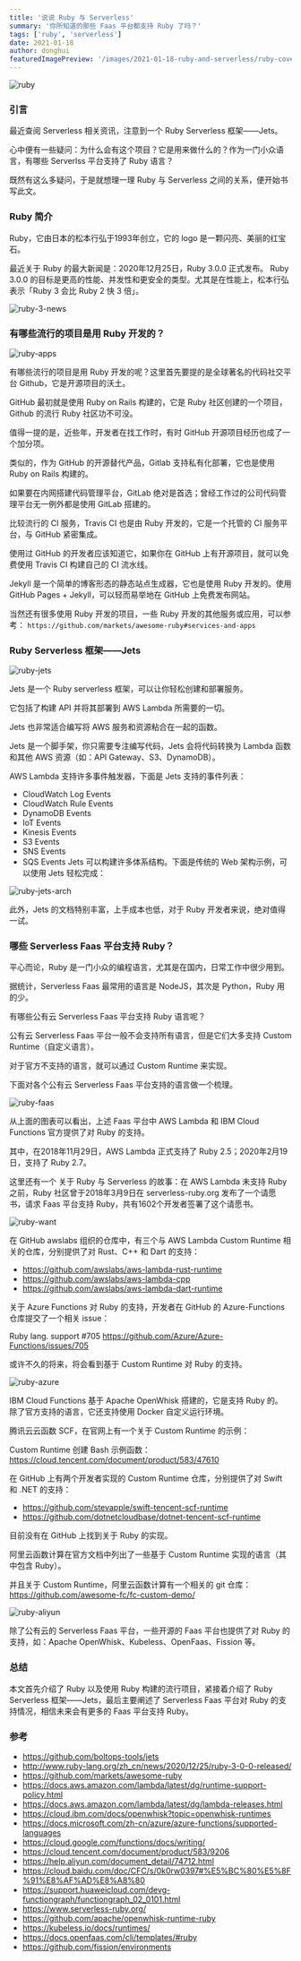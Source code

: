 ```yaml
---
title: '说说 Ruby 与 Serverless'
summary: '你所知道的那些 Faas 平台都支持 Ruby 了吗？'
tags: ['ruby', 'serverless']
date: 2021-01-18
author: donghui
featuredImagePreview: '/images/2021-01-18-ruby-and-serverless/ruby-cover.png'
---
```


![ruby](/images/2021-01-18-ruby-and-serverless/ruby-cover.png)

### 引言
最近查阅 Serverless 相关资讯，注意到一个 Ruby Serverless 框架——Jets。

心中便有一些疑问：为什么会有这个项目？它是用来做什么的？作为一门小众语言，有哪些 Serverlss 平台支持了 Ruby 语言？

既然有这么多疑问，于是就想理一理 Ruby 与 Serverless 之间的关系，便开始书写此文。

### Ruby 简介
Ruby，它由日本的松本行弘于1993年创立，它的 logo 是一颗闪亮、美丽的红宝石。

最近关于 Ruby 的最大新闻是：2020年12月25日，Ruby 3.0.0 正式发布。
Ruby 3.0.0 的目标是更高的性能、并发性和更安全的类型。尤其是在性能上，松本行弘表示「Ruby 3 会比 Ruby 2 快 3 倍」。

![ruby-3-news](/images/2021-01-18-ruby-and-serverless/ruby-3-news.png)

### 有哪些流行的项目是用 Ruby 开发的？
![ruby-apps](/images/2021-01-18-ruby-and-serverless/ruby-apps.png)

有哪些流行的项目是用 Ruby 开发的呢？这里首先要提的是全球著名的代码社交平台 Github，它是开源项目的沃土。

GitHub 最初就是使用 Ruby on Rails 构建的，它是 Ruby 社区创建的一个项目，Github 的流行 Ruby 社区功不可没。

值得一提的是，近些年，开发者在找工作时，有时 GitHub 开源项目经历也成了一个加分项。

类似的，作为 GitHub 的开源替代产品，Gitlab 支持私有化部署，它也是使用 Ruby on Rails 构建的。

如果要在内网搭建代码管理平台，GitLab 绝对是首选；曾经工作过的公司代码管理平台无一例外都是使用 GitLab 搭建的。

比较流行的 CI 服务，Travis CI 也是由 Ruby 开发的，它是一个托管的 CI 服务平台，与 GitHub 紧密集成。

使用过 GitHub 的开发者应该知道它，如果你在 GitHub 上有开源项目，就可以免费使用 Travis CI 构建自己的 CI 流水线。

Jekyll 是一个简单的博客形态的静态站点生成器，它也是使用 Ruby 开发的。使用 GitHub Pages + Jekyll，可以轻而易举地在 GitHub 上免费发布网站。

当然还有很多使用 Ruby 开发的项目，一些 Ruby 开发的其他服务或应用，可以参考：
`https://github.com/markets/awesome-ruby#services-and-apps`

### Ruby Serverless 框架——Jets
![ruby-jets](/images/2021-01-18-ruby-and-serverless/ruby-jets.png)

Jets 是一个 Ruby serverless 框架，可以让你轻松创建和部署服务。

它包括了构建 API 并将其部署到 AWS Lambda 所需要的一切。

Jets 也非常适合编写将 AWS 服务和资源粘合在一起的函数。

Jets 是一个脚手架，你只需要专注编写代码，Jets 会将代码转换为 Lambda 函数和其他 AWS 资源（如：API Gateway、S3、DynamoDB）。

AWS Lambda 支持许多事件触发器，下面是 Jets 支持的事件列表：
* CloudWatch Log Events
* CloudWatch Rule Events
* DynamoDB Events
* IoT Events
* Kinesis Events
* S3 Events
* SNS Events
* SQS Events
Jets 可以构建许多体系结构。下面是传统的 Web 架构示例，可以使用 Jets 轻松完成：

![ruby-jets-arch](/images/2021-01-18-ruby-and-serverless/ruby-jets-arch.png)

此外，Jets 的文档特别丰富，上手成本也低，对于 Ruby 开发者来说，绝对值得一试。

### 哪些 Serverless Faas 平台支持 Ruby？
平心而论，Ruby 是一门小众的编程语言，尤其是在国内，日常工作中很少用到。

据统计，Serverless Faas 最常用的语言是 NodeJS，其次是 Python，Ruby 用的少。

有哪些公有云 Serverless Faas 平台支持 Ruby 语言呢？

公有云 Serverless Faas 平台一般不会支持所有语言，但是它们大多支持 Custom Runtime（自定义语言）。

对于官方不支持的语言，就可以通过 Custom Runtime 来实现。

下面对各个公有云 Serverless Faas 平台支持的语言做一个梳理。

![ruby-faas](/images/2021-01-18-ruby-and-serverless/ruby-faas.png)

从上面的图表可以看出，上述 Faas 平台中 AWS Lambda 和 IBM Cloud Functions 官方提供了对 Ruby 的支持。

其中，在2018年11月29日，AWS Lambda 正式支持了 Ruby 2.5；2020年2月19日，支持了 Ruby 2.7。

这里还有一个 关于 Ruby 与 Serverless 的故事：在 AWS Lambda 未支持 Ruby 之前，Ruby 社区曾于2018年3月9日在 serverless-ruby.org 发布了一个请愿书，请求 Faas 平台支持 Ruby，共有1602个开发者签署了这个请愿书。

![ruby-want](/images/2021-01-18-ruby-and-serverless/ruby-want.png)

在 GitHub awslabs 组织的仓库中，有三个与 AWS Lambda Custom Runtime 相关的仓库，分别提供了对 Rust、C++ 和 Dart 的支持：
* https://github.com/awslabs/aws-lambda-rust-runtime
* https://github.com/awslabs/aws-lambda-cpp
* https://github.com/awslabs/aws-lambda-dart-runtime

关于 Azure Functions 对 Ruby 的支持，开发者在 GitHub 的 Azure-Functions 仓库提交了一个相关 issue：

Ruby lang. support #705  https://github.com/Azure/Azure-Functions/issues/705

或许不久的将来，将会看到基于 Custom Runtime 对 Ruby 的支持。

![ruby-azure](/images/2021-01-18-ruby-and-serverless/ruby-azure.png)

IBM Cloud Functions 基于 Apache OpenWhisk 搭建的，它是支持 Ruby 的。
除了官方支持的语言，它还支持使用 Docker 自定义运行环境。

腾讯云云函数 SCF，在官网上有一个关于 Custom Runtime 的示例：

Custom Runtime 创建 Bash 示例函数：https://cloud.tencent.com/document/product/583/47610

在 GitHub 上有两个开发者实现的 Custom Runtime 仓库，分别提供了对 Swift 和 .NET 的支持：
* https://github.com/stevapple/swift-tencent-scf-runtime
* https://github.com/dotnetcloudbase/dotnet-tencent-scf-runtime

目前没有在 GitHub 上找到关于 Ruby 的实现。

阿里云函数计算在官方文档中列出了一些基于 Custom Runtime 实现的语言（其中包含 Ruby）。

并且关于 Custom Runtime，阿里云函数计算有一个相关的 git 仓库：
https://github.com/awesome-fc/fc-custom-demo/

![ruby-aliyun](/images/2021-01-18-ruby-and-serverless/ruby-aliyun.png)

除了公有云的 Serverless Faas 平台，一些开源的 Faas 平台也提供了对 Ruby 的支持，如：Apache OpenWhisk、Kubeless、OpenFaas、Fission 等。

### 总结
本文首先介绍了 Ruby 以及使用 Ruby 构建的流行项目，紧接着介绍了 Ruby Serverless 框架——Jets，最后主要阐述了 Serverless Faas 平台对 Ruby 的支持情况，相信未来会有更多的 Faas 平台支持 Ruby。

### 参考
* https://github.com/boltops-tools/jets
* http://www.ruby-lang.org/zh_cn/news/2020/12/25/ruby-3-0-0-released/
* https://github.com/markets/awesome-ruby
* https://docs.aws.amazon.com/lambda/latest/dg/runtime-support-policy.html
* https://docs.aws.amazon.com/lambda/latest/dg/lambda-releases.html
* https://cloud.ibm.com/docs/openwhisk?topic=openwhisk-runtimes
* https://docs.microsoft.com/zh-cn/azure/azure-functions/supported-languages
* https://cloud.google.com/functions/docs/writing/
* https://cloud.tencent.com/document/product/583/9206
* https://help.aliyun.com/document_detail/74712.html
* https://cloud.baidu.com/doc/CFC/s/0k0rw0397#%E5%BC%80%E5%8F%91%E8%AF%AD%E8%A8%80
* https://support.huaweicloud.com/devg-functiongraph/functiongraph_02_0101.html
* https://www.serverless-ruby.org/
* https://github.com/apache/openwhisk-runtime-ruby
* https://kubeless.io/docs/runtimes/
* https://docs.openfaas.com/cli/templates/#ruby
* https://github.com/fission/environments
